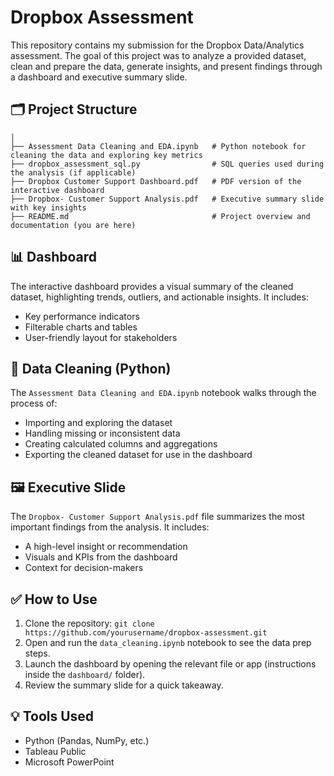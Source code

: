 # Dropbox Assessment

This repository contains my submission for the Dropbox Data/Analytics assessment. The goal of this project was to analyze a provided dataset, clean and prepare the data, generate insights, and present findings through a dashboard and executive summary slide.

## 🗂 Project Structure

```dropbox-assessment/
│
├── Assessment Data Cleaning and EDA.ipynb   # Python notebook for cleaning the data and exploring key metrics
├── dropbox_assessment_sql.py                # SQL queries used during the analysis (if applicable)
├── Dropbox Customer Support Dashboard.pdf   # PDF version of the interactive dashboard
├── Dropbox- Customer Support Analysis.pdf   # Executive summary slide with key insights
├── README.md                                # Project overview and documentation (you are here)

```

## 📊 Dashboard

The interactive dashboard provides a visual summary of the cleaned dataset, highlighting trends, outliers, and actionable insights. It includes:

* Key performance indicators
* Filterable charts and tables
* User-friendly layout for stakeholders

## 🧹 Data Cleaning (Python)

The `Assessment Data Cleaning and EDA.ipynb` notebook walks through the process of:

* Importing and exploring the dataset
* Handling missing or inconsistent data
* Creating calculated columns and aggregations
* Exporting the cleaned dataset for use in the dashboard

## 🖼 Executive Slide

The `Dropbox- Customer Support Analysis.pdf` file summarizes the most important findings from the analysis. It includes:

* A high-level insight or recommendation
* Visuals and KPIs from the dashboard
* Context for decision-makers

## ✅ How to Use

1. Clone the repository:
   `git clone https://github.com/yourusername/dropbox-assessment.git`
2. Open and run the `data_cleaning.ipynb` notebook to see the data prep steps.
3. Launch the dashboard by opening the relevant file or app (instructions inside the `dashboard/` folder).
4. Review the summary slide for a quick takeaway.

## 💡 Tools Used

* Python (Pandas, NumPy, etc.)
* Tableau Public
* Microsoft PowerPoint





